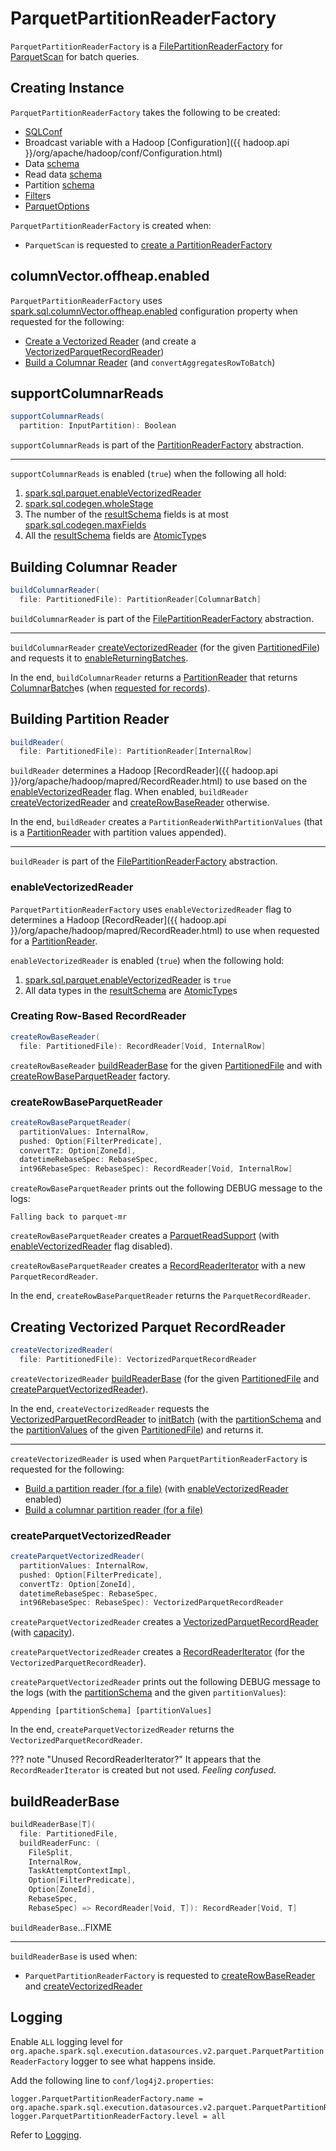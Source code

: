 # ParquetPartitionReaderFactory

`ParquetPartitionReaderFactory` is a [FilePartitionReaderFactory](../FilePartitionReaderFactory.md) for [ParquetScan](ParquetScan.md#createReaderFactory) for batch queries.

## Creating Instance

`ParquetPartitionReaderFactory` takes the following to be created:

* <span id="sqlConf"> [SQLConf](../../SQLConf.md)
* <span id="broadcastedConf"> Broadcast variable with a Hadoop [Configuration]({{ hadoop.api }}/org/apache/hadoop/conf/Configuration.html)
* <span id="dataSchema"> Data [schema](../../types/StructType.md)
* <span id="readDataSchema"> Read data [schema](../../types/StructType.md)
* <span id="partitionSchema"> Partition [schema](../../types/StructType.md)
* <span id="filters"> [Filter](../../Filter.md)s
* <span id="parquetOptions"> [ParquetOptions](ParquetOptions.md)

`ParquetPartitionReaderFactory` is created when:

* `ParquetScan` is requested to [create a PartitionReaderFactory](ParquetScan.md#createReaderFactory)

## <span id="enableOffHeapColumnVector"><span id="spark.sql.columnVector.offheap.enabled"> columnVector.offheap.enabled

`ParquetPartitionReaderFactory` uses [spark.sql.columnVector.offheap.enabled](../../configuration-properties.md#spark.sql.columnVector.offheap.enabled) configuration property when requested for the following:

* [Create a Vectorized Reader](#createParquetVectorizedReader) (and create a [VectorizedParquetRecordReader](VectorizedParquetRecordReader.md#useOffHeap))
* [Build a Columnar Reader](#buildColumnarReader) (and `convertAggregatesRowToBatch`)

## <span id="supportColumnarReads"> supportColumnarReads

```scala
supportColumnarReads(
  partition: InputPartition): Boolean
```

`supportColumnarReads` is part of the [PartitionReaderFactory](../../connector/PartitionReaderFactory.md#supportColumnarReads) abstraction.

---

`supportColumnarReads` is enabled (`true`) when the following all hold:

1. [spark.sql.parquet.enableVectorizedReader](../../configuration-properties.md#spark.sql.parquet.enableVectorizedReader)
1. [spark.sql.codegen.wholeStage](../../configuration-properties.md#spark.sql.codegen.wholeStage)
1. The number of the [resultSchema](#resultSchema) fields is at most [spark.sql.codegen.maxFields](../../configuration-properties.md#spark.sql.codegen.maxFields)
1. All the [resultSchema](#resultSchema) fields are [AtomicType](../../types/AtomicType.md)s

## <span id="buildColumnarReader"> Building Columnar Reader

```scala
buildColumnarReader(
  file: PartitionedFile): PartitionReader[ColumnarBatch]
```

`buildColumnarReader` is part of the [FilePartitionReaderFactory](../FilePartitionReaderFactory.md#buildColumnarReader) abstraction.

---

`buildColumnarReader` [createVectorizedReader](#createVectorizedReader) (for the given [PartitionedFile](../PartitionedFile.md)) and requests it to [enableReturningBatches](VectorizedParquetRecordReader.md#enableReturningBatches).

In the end, `buildColumnarReader` returns a [PartitionReader](../../connector/PartitionReader.md) that returns [ColumnarBatch](../../vectorized-query-execution/ColumnarBatch.md)es (when [requested for records](../../connector/PartitionReader.md#get)).

## <span id="buildReader"> Building Partition Reader

```scala
buildReader(
  file: PartitionedFile): PartitionReader[InternalRow]
```

`buildReader` determines a Hadoop [RecordReader]({{ hadoop.api }}/org/apache/hadoop/mapred/RecordReader.html) to use based on the [enableVectorizedReader](#enableVectorizedReader) flag. When enabled, `buildReader` [createVectorizedReader](#createVectorizedReader) and [createRowBaseReader](#createRowBaseReader) otherwise.

In the end, `buildReader` creates a `PartitionReaderWithPartitionValues` (that is a [PartitionReader](../../connector/PartitionReader.md) with partition values appended).

---

`buildReader` is part of the [FilePartitionReaderFactory](../FilePartitionReaderFactory.md#buildReader) abstraction.

### <span id="enableVectorizedReader"> enableVectorizedReader

`ParquetPartitionReaderFactory` uses `enableVectorizedReader` flag to determines a Hadoop [RecordReader]({{ hadoop.api }}/org/apache/hadoop/mapred/RecordReader.html) to use when requested for a [PartitionReader](#buildReader).

`enableVectorizedReader` is enabled (`true`) when the following hold:

1. [spark.sql.parquet.enableVectorizedReader](../../configuration-properties.md#spark.sql.parquet.enableVectorizedReader) is `true`
1. All data types in the [resultSchema](#resultSchema) are [AtomicType](../../types/AtomicType.md)s

### <span id="createRowBaseReader"> Creating Row-Based RecordReader

```scala
createRowBaseReader(
  file: PartitionedFile): RecordReader[Void, InternalRow]
```

`createRowBaseReader` [buildReaderBase](#buildReaderBase) for the given [PartitionedFile](../PartitionedFile.md) and with [createRowBaseParquetReader](#createRowBaseParquetReader) factory.

### <span id="createRowBaseParquetReader"> createRowBaseParquetReader

```scala
createRowBaseParquetReader(
  partitionValues: InternalRow,
  pushed: Option[FilterPredicate],
  convertTz: Option[ZoneId],
  datetimeRebaseSpec: RebaseSpec,
  int96RebaseSpec: RebaseSpec): RecordReader[Void, InternalRow]
```

`createRowBaseParquetReader` prints out the following DEBUG message to the logs:

```text
Falling back to parquet-mr
```

`createRowBaseParquetReader` creates a [ParquetReadSupport](ParquetReadSupport.md) (with [enableVectorizedReader](ParquetReadSupport.md#enableVectorizedReader) flag disabled).

`createRowBaseParquetReader` creates a [RecordReaderIterator](../RecordReaderIterator.md) with a new `ParquetRecordReader`.

In the end, `createRowBaseParquetReader` returns the `ParquetRecordReader`.

## <span id="createVectorizedReader"> Creating Vectorized Parquet RecordReader

```scala
createVectorizedReader(
  file: PartitionedFile): VectorizedParquetRecordReader
```

`createVectorizedReader` [buildReaderBase](#buildReaderBase) (for the given [PartitionedFile](../PartitionedFile.md) and [createParquetVectorizedReader](#createParquetVectorizedReader)).

In the end, `createVectorizedReader` requests the [VectorizedParquetRecordReader](VectorizedParquetRecordReader.md) to [initBatch](VectorizedParquetRecordReader.md#initBatch) (with the [partitionSchema](#partitionSchema) and the [partitionValues](../PartitionedFile.md#partitionValues) of the given [PartitionedFile](../PartitionedFile.md)) and returns it.

---

`createVectorizedReader` is used when `ParquetPartitionReaderFactory` is requested for the following:

* [Build a partition reader (for a file)](#buildReader) (with [enableVectorizedReader](#enableVectorizedReader) enabled)
* [Build a columnar partition reader (for a file)](#buildColumnarReader)

### <span id="createParquetVectorizedReader"> createParquetVectorizedReader

```scala
createParquetVectorizedReader(
  partitionValues: InternalRow,
  pushed: Option[FilterPredicate],
  convertTz: Option[ZoneId],
  datetimeRebaseSpec: RebaseSpec,
  int96RebaseSpec: RebaseSpec): VectorizedParquetRecordReader
```

`createParquetVectorizedReader` creates a [VectorizedParquetRecordReader](VectorizedParquetRecordReader.md) (with [capacity](#capacity)).

`createParquetVectorizedReader` creates a [RecordReaderIterator](../RecordReaderIterator.md) (for the `VectorizedParquetRecordReader`).

`createParquetVectorizedReader` prints out the following DEBUG message to the logs (with the [partitionSchema](#partitionSchema) and the given `partitionValues`):

```text
Appending [partitionSchema] [partitionValues]
```

In the end, `createParquetVectorizedReader` returns the `VectorizedParquetRecordReader`.

??? note "Unused RecordReaderIterator?"
    It appears that the `RecordReaderIterator` is created but not used. _Feeling confused_.

## <span id="buildReaderBase"> buildReaderBase

```scala
buildReaderBase[T](
  file: PartitionedFile,
  buildReaderFunc: (
    FileSplit,
    InternalRow,
    TaskAttemptContextImpl,
    Option[FilterPredicate],
    Option[ZoneId],
    RebaseSpec,
    RebaseSpec) => RecordReader[Void, T]): RecordReader[Void, T]
```

`buildReaderBase`...FIXME

---

`buildReaderBase` is used when:

* `ParquetPartitionReaderFactory` is requested to [createRowBaseReader](#createRowBaseReader) and [createVectorizedReader](#createVectorizedReader)

## Logging

Enable `ALL` logging level for `org.apache.spark.sql.execution.datasources.v2.parquet.ParquetPartitionReaderFactory` logger to see what happens inside.

Add the following line to `conf/log4j2.properties`:

```text
logger.ParquetPartitionReaderFactory.name = org.apache.spark.sql.execution.datasources.v2.parquet.ParquetPartitionReaderFactory
logger.ParquetPartitionReaderFactory.level = all
```

Refer to [Logging](../../spark-logging.md).
